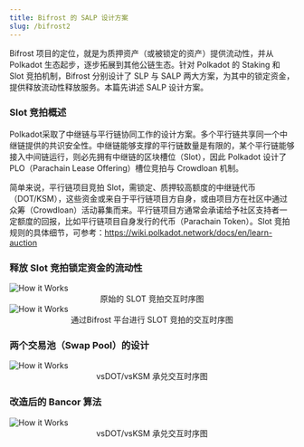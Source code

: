 ```yaml
---
title: Bifrost 的 SALP 设计方案
slug: /bifrost2
---
```


Bifrost 项目的定位，就是为质押资产（或被锁定的资产）提供流动性，并从 Polkadot 生态起步，逐步拓展到其他公链生态。针对 Polkadot 的 Staking 和 Slot 竞拍机制，Bifrost 分别设计了 SLP 与 SALP 两大方案，为其中的锁定资金，提供释放流动性释放服务。本篇先讲述 SALP 设计方案。

### Slot 竞拍概述
Polkadot采取了中继链与平行链协同工作的设计方案。多个平行链共享同一个中继链提供的共识安全性。中继链能够支撑的平行链数量是有限的，某个平行链能够接入中间链运行，则必先拥有中继链的区块槽位（Slot），因此 Polkadot 设计了 PLO（Parachain Lease Offering）槽位竞拍与 Crowdloan 机制。

简单来说，平行链项目竞拍 Slot，需锁定、质押较高额度的中继链代币（DOT/KSM），这些资金或来自于平行链项目方自身，或由项目方在社区中通过众筹（Crowdloan）活动募集而来。平行链项目方通常会承诺给予社区支持者一定额度的回报，比如平行链项目自身发行的代币（Parachain Token）。Slot 竞拍规则的具体细节，可参考：https://wiki.polkadot.network/docs/en/learn-auction

### 释放 Slot 竞拍锁定资金的流动性

<img src="../picture/bifrost-salp-plo1.png" alt="How it Works" />

<center>原始的 SLOT 竞拍交互时序图</center>

<img src="../picture/bifrost-salp-plo2.png" alt="How it Works" />

<center>通过Bifrost 平台进行 SLOT 竞拍的交互时序图</center>

### 两个交易池（Swap Pool）的设计

<img src="../picture/bifrost-salp-bancor1.png" alt="How it Works" />

<center>vsDOT/vsKSM 承兑交互时序图</center>

### 改造后的 Bancor 算法

<img src="../picture/bifrost-salp-bancor2.png" alt="How it Works" />

<center>vsDOT/vsKSM 承兑交互时序图</center>


